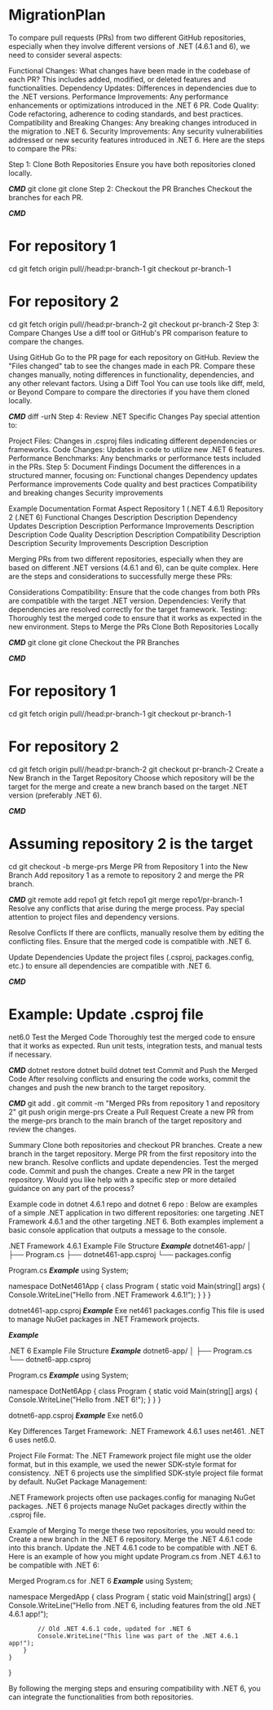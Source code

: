 # MigrationPlan

To compare pull requests (PRs) from two different GitHub repositories, especially when they involve different versions of .NET (4.6.1 and 6), we need to consider several aspects:

Functional Changes: What changes have been made in the codebase of each PR? This includes added, modified, or deleted features and functionalities.
Dependency Updates: Differences in dependencies due to the .NET versions.
Performance Improvements: Any performance enhancements or optimizations introduced in the .NET 6 PR.
Code Quality: Code refactoring, adherence to coding standards, and best practices.
Compatibility and Breaking Changes: Any breaking changes introduced in the migration to .NET 6.
Security Improvements: Any security vulnerabilities addressed or new security features introduced in .NET 6.
Here are the steps to compare the PRs:

Step 1: Clone Both Repositories
Ensure you have both repositories cloned locally.

***CMD***
git clone <repository-1-url>
git clone <repository-2-url>
Step 2: Checkout the PR Branches
Checkout the branches for each PR.

***CMD***
# For repository 1
cd <repository-1-directory>
git fetch origin pull/<pr-number-1>/head:pr-branch-1
git checkout pr-branch-1

# For repository 2
cd <repository-2-directory>
git fetch origin pull/<pr-number-2>/head:pr-branch-2
git checkout pr-branch-2
Step 3: Compare Changes
Use a diff tool or GitHub's PR comparison feature to compare the changes.

Using GitHub
Go to the PR page for each repository on GitHub.
Review the "Files changed" tab to see the changes made in each PR.
Compare these changes manually, noting differences in functionality, dependencies, and any other relevant factors.
Using a Diff Tool
You can use tools like diff, meld, or Beyond Compare to compare the directories if you have them cloned locally.

***CMD***
diff -urN <repository-1-directory> <repository-2-directory>
Step 4: Review .NET Specific Changes
Pay special attention to:

Project Files: Changes in .csproj files indicating different dependencies or frameworks.
Code Changes: Updates in code to utilize new .NET 6 features.
Performance Benchmarks: Any benchmarks or performance tests included in the PRs.
Step 5: Document Findings
Document the differences in a structured manner, focusing on:
Functional changes
Dependency updates
Performance improvements
Code quality and best practices
Compatibility and breaking changes
Security improvements

Example Documentation Format
Aspect	                    Repository 1 (.NET 4.6.1)	Repository 2 (.NET 6)
Functional Changes	        Description	                Description
Dependency Updates	        Description	                Description
Performance Improvements	Description	                Description
Code Quality	            Description	                Description
Compatibility	            Description	                Description
Security Improvements	    Description	                Description

Merging PRs from two different repositories, especially when they are based on different .NET versions (4.6.1 and 6), can be quite complex.
Here are the steps and considerations to successfully merge these PRs:

Considerations
Compatibility: Ensure that the code changes from both PRs are compatible with the target .NET version.
Dependencies: Verify that dependencies are resolved correctly for the target framework.
Testing: Thoroughly test the merged code to ensure that it works as expected in the new environment.
Steps to Merge the PRs
Clone Both Repositories Locally

***CMD***
git clone <repository-1-url>
git clone <repository-2-url>
Checkout the PR Branches

***CMD***
# For repository 1
cd <repository-1-directory>
git fetch origin pull/<pr-number-1>/head:pr-branch-1
git checkout pr-branch-1

# For repository 2
cd <repository-2-directory>
git fetch origin pull/<pr-number-2>/head:pr-branch-2
git checkout pr-branch-2
Create a New Branch in the Target Repository
Choose which repository will be the target for the merge and create a new branch based on the target .NET version (preferably .NET 6).

***CMD***
# Assuming repository 2 is the target
cd <repository-2-directory>
git checkout -b merge-prs
Merge PR from Repository 1 into the New Branch
Add repository 1 as a remote to repository 2 and merge the PR branch.

***CMD***
git remote add repo1 <repository-1-url>
git fetch repo1
git merge repo1/pr-branch-1
Resolve any conflicts that arise during the merge process. Pay special attention to project files and dependency versions.

Resolve Conflicts
If there are conflicts, manually resolve them by editing the conflicting files. Ensure that the merged code is compatible with .NET 6.

Update Dependencies
Update the project files (.csproj, packages.config, etc.) to ensure all dependencies are compatible with .NET 6.

***CMD***
# Example: Update .csproj file
<TargetFramework>net6.0</TargetFramework>
Test the Merged Code
Thoroughly test the merged code to ensure that it works as expected. Run unit tests, integration tests, and manual tests if necessary.

***CMD***
dotnet restore
dotnet build
dotnet test
Commit and Push the Merged Code
After resolving conflicts and ensuring the code works, commit the changes and push the new branch to the target repository.

***CMD***
git add .
git commit -m "Merged PRs from repository 1 and repository 2"
git push origin merge-prs
Create a Pull Request
Create a new PR from the merge-prs branch to the main branch of the target repository and review the changes.

Summary
Clone both repositories and checkout PR branches.
Create a new branch in the target repository.
Merge PR from the first repository into the new branch.
Resolve conflicts and update dependencies.
Test the merged code.
Commit and push the changes.
Create a new PR in the target repository.
Would you like help with a specific step or more detailed guidance on any part of the process?

Example code in dotnet 4.6.1 repo and dotnet 6 repo :
Below are examples of a simple .NET application in two different repositories: one targeting .NET Framework 4.6.1 and the other targeting .NET 6. Both examples implement a basic console application that outputs a message to the console.

.NET Framework 4.6.1 Example
File Structure
***Example***
dotnet461-app/
│
├── Program.cs
├── dotnet461-app.csproj
└── packages.config

Program.cs
***Example***
using System;

namespace DotNet461App
{
    class Program
    {
        static void Main(string[] args)
        {
            Console.WriteLine("Hello from .NET Framework 4.6.1!");
        }
    }
}

dotnet461-app.csproj
***Example***
<Project Sdk="Microsoft.NET.Sdk">
  <PropertyGroup>
    <OutputType>Exe</OutputType>
    <TargetFramework>net461</TargetFramework>
  </PropertyGroup>
</Project>
packages.config
This file is used to manage NuGet packages in .NET Framework projects.

***Example***
<?xml version="1.0" encoding="utf-8"?>
<packages>
  <!-- Add NuGet packages here -->
</packages>

.NET 6 Example
File Structure
***Example***
dotnet6-app/
│
├── Program.cs
└── dotnet6-app.csproj

Program.cs
***Example***
using System;

namespace DotNet6App
{
    class Program
    {
        static void Main(string[] args)
        {
            Console.WriteLine("Hello from .NET 6!");
        }
    }
}

dotnet6-app.csproj
***Example***
<Project Sdk="Microsoft.NET.Sdk">
  <PropertyGroup>
    <OutputType>Exe</OutputType>
    <TargetFramework>net6.0</TargetFramework>
  </PropertyGroup>
</Project>

Key Differences
Target Framework:
.NET Framework 4.6.1 uses <TargetFramework>net461</TargetFramework>.
.NET 6 uses <TargetFramework>net6.0</TargetFramework>.

Project File Format:
The .NET Framework project file might use the older format, but in this example, we used the newer SDK-style format for consistency.
.NET 6 projects use the simplified SDK-style project file format by default.
NuGet Package Management:

.NET Framework projects often use packages.config for managing NuGet packages.
.NET 6 projects manage NuGet packages directly within the .csproj file.

Example of Merging
To merge these two repositories, you would need to:
Create a new branch in the .NET 6 repository.
Merge the .NET 4.6.1 code into this branch.
Update the .NET 4.6.1 code to be compatible with .NET 6.
Here is an example of how you might update Program.cs from .NET 4.6.1 to be compatible with .NET 6:

Merged Program.cs for .NET 6
***Example***
using System;

namespace MergedApp
{
    class Program
    {
        static void Main(string[] args)
        {
            Console.WriteLine("Hello from .NET 6, including features from the old .NET 4.6.1 app!");

            // Old .NET 4.6.1 code, updated for .NET 6
            Console.WriteLine("This line was part of the .NET 4.6.1 app!");
        }
    }
}

By following the merging steps and ensuring compatibility with .NET 6, you can integrate the functionalities from both repositories.